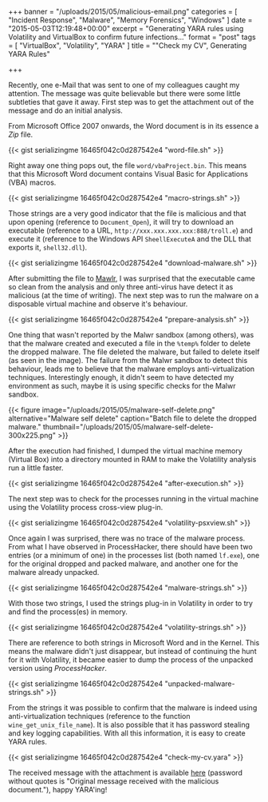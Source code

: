 +++
banner = "/uploads/2015/05/malicious-email.png"
categories = [ "Incident Response", "Malware", "Memory Forensics", "Windows" ]
date = "2015-05-03T12:19:48+00:00"
excerpt = "Generating YARA rules using Volatility and VirtualBox to confirm future infections..."
format = "post"
tags = [ "VirtualBox", "Volatility", "YARA" ]
title = "\"Check my CV\", Generating YARA Rules"

+++

Recently, one e-Mail that was sent to one of my colleagues caught my attention. The message was quite believable but there were some little subtleties that gave it away. First step was to get the attachment out of the message and do an initial analysis.

<!--more-->

From Microsoft Office 2007 onwards, the Word document is in its essence a *Zip* file.

{{< gist serializingme 16465f042c0d287542e4 "word-file.sh" >}}

Right away one thing pops out, the file `word/vbaProject.bin`. This means that this Microsoft Word document contains Visual Basic for Applications (VBA) macros.

{{< gist serializingme 16465f042c0d287542e4 "macro-strings.sh" >}}

Those strings are a very good indicator that the file is malicious and that upon opening (reference to `Document_Open`), it will try to download an executable (reference to a URL, `http://xxx.xxx.xxx.xxx:888/troll.e`) and execute it (reference to the Windows API `SheellExecuteA` and the DLL that exports it, `shell32.dll`).

{{< gist serializingme 16465f042c0d287542e4 "download-malware.sh" >}}

After submitting the file to [Mawlr][1], I was surprised that the executable came so clean from the analysis and only three anti-virus have detect it as malicious (at the time of writing). The next step was to run the malware on a disposable virtual machine and observe it's behaviour.

{{< gist serializingme 16465f042c0d287542e4 "prepare-analysis.sh" >}}

<div class="row">
  <div class="col-md-6">
  <p>One thing that wasn't reported by the Malwr sandbox (among others), was that the malware created and executed a file in the <code>%temp%</code> folder to delete the dropped malware. The file deleted the malware, but failed to delete itself (as seen in the image). The failure from the Malwr sandbox to detect this behaviour, leads me to believe that the malware employs anti-virtualization techniques. Interestingly enough, it didn't seem to have detected my environment as such, maybe it is using specific checks for the Malwr sandbox.</p>
  </div>
  <div class="col-md-6">
  {{< figure image="/uploads/2015/05/malware-self-delete.png" alternative="Malware self delete" caption="Batch file to delete the dropped malware." thumbnail="/uploads/2015/05/malware-self-delete-300x225.png" >}}
  </div>
</div>

After the execution had finished, I dumped the virtual machine memory (Virtual Box) into a directory mounted in RAM to make the Volatility analysis run a little faster.

{{< gist serializingme 16465f042c0d287542e4 "after-execution.sh" >}}

The next step was to check for the processes running in the virtual machine using the Volatility process cross-view plug-in.

{{< gist serializingme 16465f042c0d287542e4 "volatility-psxview.sh" >}}

Once again I was surprised, there was no trace of the malware process. From what I have observed in ProcessHacker, there should have been two entries (or a minimum of one) in the processes list (both named `lf.exe`), one for the original dropped and packed malware, and another one for the malware already unpacked.

{{< gist serializingme 16465f042c0d287542e4 "malware-strings.sh" >}}

With those two strings, I used the strings plug-in in Volatility in order to try and find the process(es) in memory.

{{< gist serializingme 16465f042c0d287542e4 "volatility-strings.sh" >}}

There are reference to both strings in Microsoft Word and in the Kernel. This means the malware didn't just disappear, but instead of continuing the hunt for it with Volatility, it became easier to dump the process of the unpacked version using *ProcessHacker*.

{{< gist serializingme 16465f042c0d287542e4 "unpacked-malware-strings.sh" >}}

From the strings it was possible to confirm that the malware is indeed using anti-virtualization techniques (reference to the function `wine_get_unix_file_name`). It is also possible that it has password stealing and key logging capabilities. With all this information, it is easy to create YARA rules.

{{< gist serializingme 16465f042c0d287542e4 "check-my-cv.yara" >}}

The received message with the attachment is available [here][2] (password without quotes is "Original message received with the malicious document."), happy YARA'ing!</a>

[1]: https://malwr.com/analysis/YmE4NmFiOTQyZWFmNDM4MTgwNmQ4YzAwNWQ1ZTU5YTg/ "Mawlr analysis"
[2]: /uploads/2015/05/email-message.zip  "e-Mail message"